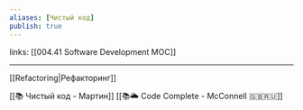 ```yaml
---
aliases: [Чистый код]
publish: true
---
```

links: [[004.41 Software Development MOC]]

---

[[Refactoring|Рефакторинг]]

[[📚 Чистый код - Мартин]]
[[📚🌥️ Code Complete - McConnell 🇬🇧🇷🇺]]